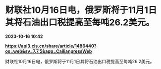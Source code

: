 # 财联社10月16日电，俄罗斯将于11月1日其将石油出口税提高至每吨26.2美元。

**2023-10-16 10:42**

**https://api3.cls.cn/share/article/1486440?os=web&sv=7.7.5&app=CailianpressWeb**

财联社10月16日电，俄罗斯将于11月1日其将石油出口税提高至每吨26.2美元。